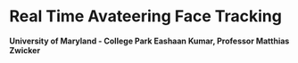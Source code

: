 # Real Time Avateering Face Tracking
**University of Maryland - College Park 
Eashaan Kumar, Professor Matthias Zwicker** 
